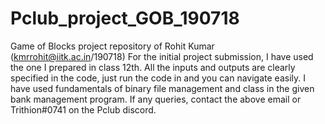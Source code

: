 # Pclub_project_GOB_190718
Game of Blocks project repository of Rohit Kumar (kmrrohit@iitk.ac.in/190718)
For the initial project submission, I have used the one I prepared in class 12th. All the inputs and outputs are clearly specified in the code, just run the code in and you can navigate easily. I have used fundamentals of binary file management and class in the given bank management program. If any queries, contact the above email or Trithion#0741 on the Pclub discord.
